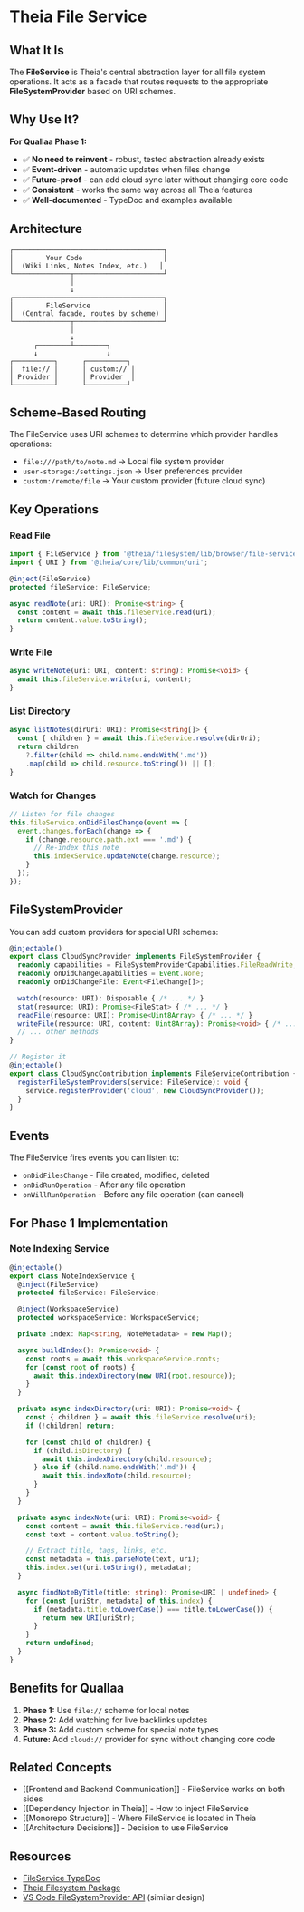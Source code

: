 # Theia File Service

## What It Is

The **FileService** is Theia's central abstraction layer for all file system operations. It acts as a facade that routes requests to the appropriate **FileSystemProvider** based on URI schemes.

## Why Use It?

**For Quallaa Phase 1:**
- ✅ **No need to reinvent** - robust, tested abstraction already exists
- ✅ **Event-driven** - automatic updates when files change
- ✅ **Future-proof** - can add cloud sync later without changing core code
- ✅ **Consistent** - works the same way across all Theia features
- ✅ **Well-documented** - TypeDoc and examples available

## Architecture

```
┌─────────────────────────────────────┐
│        Your Code                    │
│  (Wiki Links, Notes Index, etc.)   │
└──────────────┬──────────────────────┘
               │
               ↓
┌─────────────────────────────────────┐
│        FileService                  │
│  (Central facade, routes by scheme) │
└──────────────┬──────────────────────┘
               │
               ↓
      ┌────────┴────────┐
      ↓                 ↓
┌──────────┐      ┌──────────┐
│  file:// │      │ custom:// │
│ Provider │      │ Provider  │
└──────────┘      └──────────┘
```

## Scheme-Based Routing

The FileService uses URI schemes to determine which provider handles operations:

- `file:///path/to/note.md` → Local file system provider
- `user-storage:/settings.json` → User preferences provider
- `custom:/remote/file` → Your custom provider (future cloud sync)

## Key Operations

### Read File
```typescript
import { FileService } from '@theia/filesystem/lib/browser/file-service';
import { URI } from '@theia/core/lib/common/uri';

@inject(FileService)
protected fileService: FileService;

async readNote(uri: URI): Promise<string> {
  const content = await this.fileService.read(uri);
  return content.value.toString();
}
```

### Write File
```typescript
async writeNote(uri: URI, content: string): Promise<void> {
  await this.fileService.write(uri, content);
}
```

### List Directory
```typescript
async listNotes(dirUri: URI): Promise<string[]> {
  const { children } = await this.fileService.resolve(dirUri);
  return children
    ?.filter(child => child.name.endsWith('.md'))
    .map(child => child.resource.toString()) || [];
}
```

### Watch for Changes
```typescript
// Listen for file changes
this.fileService.onDidFilesChange(event => {
  event.changes.forEach(change => {
    if (change.resource.path.ext === '.md') {
      // Re-index this note
      this.indexService.updateNote(change.resource);
    }
  });
});
```

## FileSystemProvider

You can add custom providers for special URI schemes:

```typescript
@injectable()
export class CloudSyncProvider implements FileSystemProvider {
  readonly capabilities = FileSystemProviderCapabilities.FileReadWrite;
  readonly onDidChangeCapabilities = Event.None;
  readonly onDidChangeFile: Event<FileChange[]>;

  watch(resource: URI): Disposable { /* ... */ }
  stat(resource: URI): Promise<FileStat> { /* ... */ }
  readFile(resource: URI): Promise<Uint8Array> { /* ... */ }
  writeFile(resource: URI, content: Uint8Array): Promise<void> { /* ... */ }
  // ... other methods
}

// Register it
@injectable()
export class CloudSyncContribution implements FileServiceContribution {
  registerFileSystemProviders(service: FileService): void {
    service.registerProvider('cloud', new CloudSyncProvider());
  }
}
```

## Events

The FileService fires events you can listen to:

- `onDidFilesChange` - File created, modified, deleted
- `onDidRunOperation` - After any file operation
- `onWillRunOperation` - Before any file operation (can cancel)

## For Phase 1 Implementation

### Note Indexing Service

```typescript
@injectable()
export class NoteIndexService {
  @inject(FileService)
  protected fileService: FileService;

  @inject(WorkspaceService)
  protected workspaceService: WorkspaceService;

  private index: Map<string, NoteMetadata> = new Map();

  async buildIndex(): Promise<void> {
    const roots = await this.workspaceService.roots;
    for (const root of roots) {
      await this.indexDirectory(new URI(root.resource));
    }
  }

  private async indexDirectory(uri: URI): Promise<void> {
    const { children } = await this.fileService.resolve(uri);
    if (!children) return;

    for (const child of children) {
      if (child.isDirectory) {
        await this.indexDirectory(child.resource);
      } else if (child.name.endsWith('.md')) {
        await this.indexNote(child.resource);
      }
    }
  }

  private async indexNote(uri: URI): Promise<void> {
    const content = await this.fileService.read(uri);
    const text = content.value.toString();

    // Extract title, tags, links, etc.
    const metadata = this.parseNote(text, uri);
    this.index.set(uri.toString(), metadata);
  }

  async findNoteByTitle(title: string): Promise<URI | undefined> {
    for (const [uriStr, metadata] of this.index) {
      if (metadata.title.toLowerCase() === title.toLowerCase()) {
        return new URI(uriStr);
      }
    }
    return undefined;
  }
}
```

## Benefits for Quallaa

1. **Phase 1:** Use `file://` scheme for local notes
2. **Phase 2:** Add watching for live backlinks updates
3. **Phase 3:** Add custom scheme for special note types
4. **Future:** Add `cloud://` provider for sync without changing core code

## Related Concepts

- [[Frontend and Backend Communication]] - FileService works on both sides
- [[Dependency Injection in Theia]] - How to inject FileService
- [[Monorepo Structure]] - Where FileService is located in Theia
- [[Architecture Decisions]] - Decision to use FileService

## Resources

- [FileService TypeDoc](https://eclipse-theia.github.io/theia/docs/next/classes/filesystem.FileService.html)
- [Theia Filesystem Package](https://github.com/eclipse-theia/theia/tree/master/packages/filesystem)
- [VS Code FileSystemProvider API](https://code.visualstudio.com/api/references/vscode-api#FileSystemProvider) (similar design)
